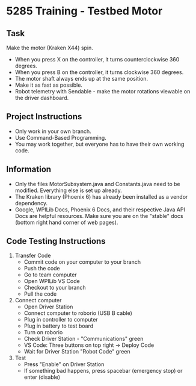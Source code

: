 # 5285 Training - Testbed Motor

## Task
Make the motor (Kraken X44) spin.
- When you press X on the controller, it turns counterclockwise 360 degrees.
- When you press B on the controller, it turns clockwise 360 degrees.
- The motor shaft always ends up at the same position.
- Make it as fast as possible.
- Robot telemetry with Sendable - make the motor rotations viewable on the driver dashboard.

## Project Instructions
- Only work in your own branch.
- Use Command-Based Programming.
- You may work together, but everyone has to have their own working code.

## Information
- Only the files MotorSubsystem.java and Constants.java need to be modified. Everything else is set up already.
- The Kraken library (Phoenix 6) has already been installed as a vendor dependency.
- Google, WPILib Docs, Phoenix 6 Docs, and their respective Java API Docs are helpful resources. Make sure you are on the "stable" docs (bottom right hand corner of web pages).

## Code Testing Instructions
1. Transfer Code
    - Commit code on your computer to your branch
    - Push the code
    - Go to team computer
    - Open WPILib VS Code
    - Checkout to your branch
    - Pull the code
2. Connect computer
    - Open Driver Station
    - Connect computer to roborio (USB B cable)
    - Plug in controller to computer
    - Plug in battery to test board
    - Turn on roborio
    - Check Driver Station - "Communications" green
    - VS Code: Three buttons on top right -> Deploy Code
    - Wait for Driver Station "Robot Code" green
3. Test
    - Press "Enable" on Driver Station
    - If something bad happens, press spacebar (emergency stop) or enter (disable)